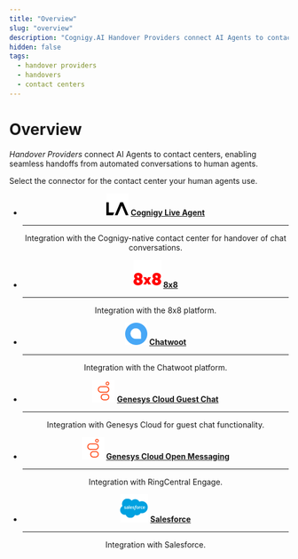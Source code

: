 ```yaml
---
title: "Overview" 
slug: "overview" 
description: "Cognigy.AI Handover Providers connect AI Agents to contact centers, enabling seamless handoffs from automated conversations to human agents."
hidden: false
tags:
  - handover providers
  - handovers
  - contact centers
---
```


# Overview

_Handover Providers_ connect AI Agents to contact centers, enabling seamless handoffs from automated conversations to human agents.

Select the connector for the contact center your human agents use.

<div class="grid cards" style="text-align: center;" markdown>

- ![cognigy](../../../_assets/icons/handovers/live-agent.svg) __[Cognigy Live Agent](live-agent.md)__

    ---

    Integration with the Cognigy-native contact center for handover of chat conversations.

- ![8x8](../../../_assets/icons/handovers/8x8.svg) __[8x8](8x8.md)__

    ---

    Integration with the 8x8 platform.

- ![chatwoot](../../../_assets/icons/handovers/chatwoot.svg) __[Chatwoot](chatwoot.md)__

    ---

    Integration with the Chatwoot platform.

- ![genesys-cloud-guest-chat](../../../_assets/icons/handovers/genesys.svg) __[Genesys Cloud Guest Chat](genesys-cloud-guest-chat.md)__

    ---

    Integration with Genesys Cloud for guest chat functionality.

- ![genesys-cloud-open-messaging](../../../_assets/icons/handovers/genesys.svg) __[Genesys Cloud Open Messaging](genesys-cloud-open-messaging.md)__

    ---

    Integration with RingCentral Engage.

- ![salesforce](../../../_assets/icons/handovers/salesforce.svg) __[Salesforce](salesforce.md)__

    ---

    Integration with Salesforce.

</div>
